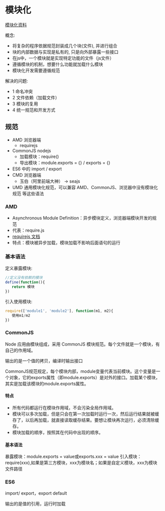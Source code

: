 # 模块化

[模块化资料](https://segmentfault.com/a/1190000000733959)

概念:

- 将复杂的程序依据规范封装成几个块(文件), 并进行组合
- 块的内部数据与实现是私有的, 只是向外部暴露一些接口
- 在js中，一个模块就是实现特定功能的文件（js文件）
- 遵循模块的机制，想要什么功能就加载什么模块
- 模块化开发需要遵循规范

解决的问题:

- 1 命名冲突
- 2 文件依赖（加载文件）
- 3 模块的复用
- 4 统一规范和开发方式

## 规范

- AMD 浏览器端
  - requirejs
- CommonJS nodejs
  - 加载模块：require()
  - 导出模块：module.exports = {} / exports = {}
- ES6 中的 import / export
- CMD 浏览器端
  - 玉伯（阿里前端大神） -> seajs
- UMD 通用模块化规范，可以兼容 AMD、CommonJS、浏览器中没有模块化规范 等这些语法

### AMD

- Asynchronous Module Definition：异步模块定义，浏览器端模块开发的规范
- 代表：require.js
- [requirejs 文档](http://requirejs.org/)
- 特点：模块被异步加载，模块加载不影响后面语句的运行

### 基本语法

定义暴露模块:

```javascript
//定义没有依赖的模块
define(function(){
   return 模块
})

```

引入使用模块:

```javascript
require(['module1', 'module2'], function(m1, m2){
   使用m1/m2
})

```

### CommonJS

Node 应用由模块组成，采用 CommonJS 模块规范。每个文件就是一个模块，有自己的作用域。

输出的是一个值的拷贝，编译时输出接口

CommonJS规范规定，每个模块内部，module变量代表当前模块。这个变量是一个对象，它的exports属性（即module.exports）是对外的接口。加载某个模块，其实是加载该模块的module.exports属性。

#### 特点

- 所有代码都运行在模块作用域，不会污染全局作用域。
- 模块可以多次加载，但是只会在第一次加载时运行一次，然后运行结果就被缓存了，以后再加载，就直接读取缓存结果。要想让模块再次运行，必须清除缓存。
- 模块加载的顺序，按照其在代码中出现的顺序。

#### 基本语法

暴露模块：module.exports = value或exports.xxx = value
引入模块：require(xxx),如果是第三方模块，xxx为模块名；如果是自定义模块，xxx为模块文件路径

### ES6

import/ export，export default

输出的是值的引用，运行时加载
